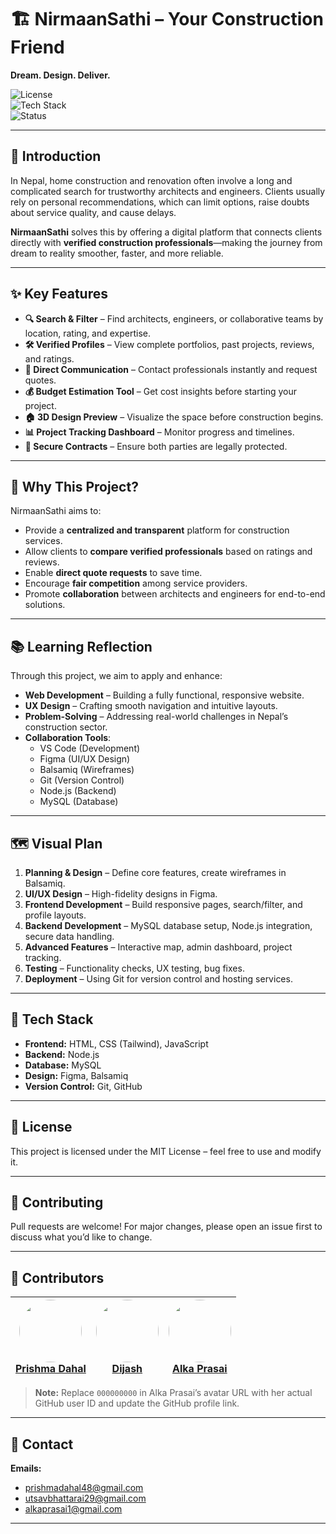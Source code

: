 # 🏗️ NirmaanSathi – Your Construction Friend  
**Dream. Design. Deliver.**

![License](https://img.shields.io/badge/license-MIT-green)  
![Tech Stack](https://img.shields.io/badge/tech-HTML%20%7C%20CSS%20%7C%20Tailwind%20%7C%20JS%20%7C%20Node.js%20%7C%20MySQL-blue)  
![Status](https://img.shields.io/badge/status-in%20development-orange)

---

## 📌 Introduction
In Nepal, home construction and renovation often involve a long and complicated search for trustworthy architects and engineers. Clients usually rely on personal recommendations, which can limit options, raise doubts about service quality, and cause delays.  

**NirmaanSathi** solves this by offering a digital platform that connects clients directly with **verified construction professionals**—making the journey from dream to reality smoother, faster, and more reliable.

---

## ✨ Key Features
- **🔍 Search & Filter** – Find architects, engineers, or collaborative teams by location, rating, and expertise.  
- **🛠 Verified Profiles** – View complete portfolios, past projects, reviews, and ratings.  
- **💬 Direct Communication** – Contact professionals instantly and request quotes.  
- **💰 Budget Estimation Tool** – Get cost insights before starting your project.  
- **🏠 3D Design Preview** – Visualize the space before construction begins.  
- **📊 Project Tracking Dashboard** – Monitor progress and timelines.  
- **📜 Secure Contracts** – Ensure both parties are legally protected.  

---

## 🎯 Why This Project?
NirmaanSathi aims to:
- Provide a **centralized and transparent** platform for construction services.  
- Allow clients to **compare verified professionals** based on ratings and reviews.  
- Enable **direct quote requests** to save time.  
- Encourage **fair competition** among service providers.  
- Promote **collaboration** between architects and engineers for end-to-end solutions.

---

## 📚 Learning Reflection
Through this project, we aim to apply and enhance:
- **Web Development** – Building a fully functional, responsive website.  
- **UX Design** – Crafting smooth navigation and intuitive layouts.  
- **Problem-Solving** – Addressing real-world challenges in Nepal’s construction sector.  
- **Collaboration Tools**:  
  - VS Code (Development)  
  - Figma (UI/UX Design)  
  - Balsamiq (Wireframes)  
  - Git (Version Control)  
  - Node.js (Backend)  
  - MySQL (Database)  

---

## 🗺 Visual Plan
1. **Planning & Design** – Define core features, create wireframes in Balsamiq.  
2. **UI/UX Design** – High-fidelity designs in Figma.  
3. **Frontend Development** – Build responsive pages, search/filter, and profile layouts.  
4. **Backend Development** – MySQL database setup, Node.js integration, secure data handling.  
5. **Advanced Features** – Interactive map, admin dashboard, project tracking.  
6. **Testing** – Functionality checks, UX testing, bug fixes.  
7. **Deployment** – Using Git for version control and hosting services.  

---

## 🚀 Tech Stack
- **Frontend:** HTML, CSS (Tailwind), JavaScript  
- **Backend:** Node.js  
- **Database:** MySQL  
- **Design:** Figma, Balsamiq  
- **Version Control:** Git, GitHub  

---

## 📄 License
This project is licensed under the MIT License – feel free to use and modify it.

---

## 🤝 Contributing
Pull requests are welcome! For major changes, please open an issue first to discuss what you’d like to change.

---

## 👥 Contributors

| [<img src="https://avatars.githubusercontent.com/Prishma-Dahal" width="100" height="100" style="border-radius:50%"><br>**Prishma Dahal**](https://github.com/Prishma-Dahal) | [<img src="https://avatars.githubusercontent.com/Dijash" width="100" height="100" style="border-radius:50%"><br>**Dijash**](https://github.com/Dijash) | [<img src="https://avatars.githubusercontent.com/u/alkaprasai" width="100" height="100" style="border-radius:50%"><br>**Alka Prasai**](https://github.com/alkaprasai) |
| --- | --- | --- |

> **Note:** Replace `000000000` in Alka Prasai’s avatar URL with her actual GitHub user ID and update the GitHub profile link.

---

## 📧 Contact
**Emails:**  
- prishmadahal48@gmail.com  
- utsavbhattarai29@gmail.com  
- alkaprasai1@gmail.com  

---
